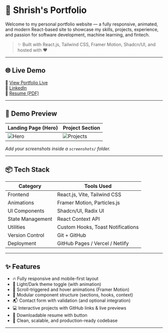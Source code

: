# 🚀 Shrish's Portfolio

Welcome to my personal portfolio website — a fully responsive, animated, and modern React-based site to showcase my skills, projects, experience, and passion for software development, machine learning, and fintech.

> ✨ Built with React.js, Tailwind CSS, Framer Motion, Shadcn/UI, and hosted with ❤️

---

## 🌐 Live Demo

🔗 [View Portfolio Live](https://your-deployment-link.com)  
🧠 [LinkedIn](https://linkedin.com/in/your-profile)  
📂 [Resume (PDF)](https://your-link-to-resume.pdf)

---

## 📸 Demo Preview

| Landing Page (Hero) | Project Section |
|---------------------|-----------------|
| ![Hero](./screenshots/hero.png) | ![Projects](./screenshots/projects.png) |

_Add your screenshots inside a `screenshots/` folder._

---

## 📦 Tech Stack

| Category          | Tools Used                          |
|------------------|-------------------------------------|
| Frontend         | React.js, Vite, Tailwind CSS        |
| Animations       | Framer Motion, Particles.js         |
| UI Components    | Shadcn/UI, Radix UI                 |
| State Management | React Context API                   |
| Utilities        | Custom Hooks, Toast Notifications   |
| Version Control  | Git + GitHub                        |
| Deployment       | GitHub Pages / Vercel / Netlify     |

---

## ✨ Features

- 🔥 Fully responsive and mobile-first layout
- 🌙 Light/Dark theme toggle (with animation)
- 🎯 Scroll-triggered and hover animations (Framer Motion)
- 📁 Modular component structure (sections, hooks, context)
- 📬 Contact form with validation (and optional integration)
- 💻 Interactive projects with GitHub links & live previews
- 📜 Downloadable resume with button
- 🧼 Clean, scalable, and production-ready codebase

---



